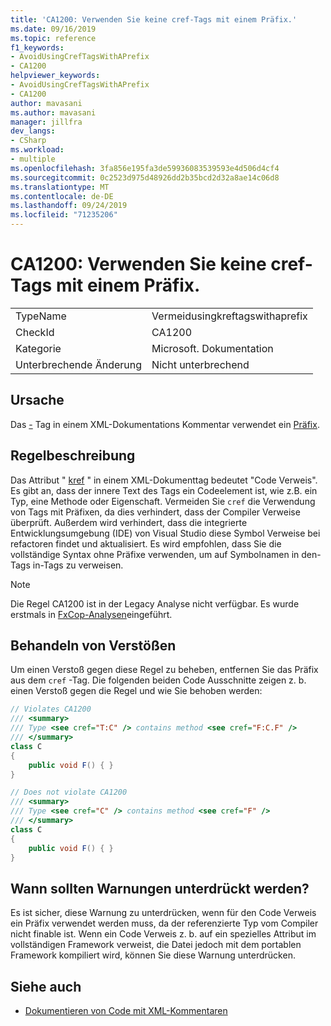 ```yaml
---
title: 'CA1200: Verwenden Sie keine cref-Tags mit einem Präfix.'
ms.date: 09/16/2019
ms.topic: reference
f1_keywords:
- AvoidUsingCrefTagsWithAPrefix
- CA1200
helpviewer_keywords:
- AvoidUsingCrefTagsWithAPrefix
- CA1200
author: mavasani
ms.author: mavasani
manager: jillfra
dev_langs:
- CSharp
ms.workload:
- multiple
ms.openlocfilehash: 3fa856e195fa3de59936083539593e4d506d4cf4
ms.sourcegitcommit: 0c2523d975d48926dd2b35bcd2d32a8ae14c06d8
ms.translationtype: MT
ms.contentlocale: de-DE
ms.lasthandoff: 09/24/2019
ms.locfileid: "71235206"
---
```

# <a name="ca1200-avoid-using-cref-tags-with-a-prefix"></a>CA1200: Verwenden Sie keine cref-Tags mit einem Präfix.

|||
|-|-|
|TypeName|Vermeidusingkreftagswithaprefix|
|CheckId|CA1200|
|Kategorie|Microsoft. Dokumentation|
|Unterbrechende Änderung|Nicht unterbrechend|

## <a name="cause"></a>Ursache

Das [-](https://docs.microsoft.com/dotnet/csharp/programming-guide/xmldoc/cref-attribute) Tag in einem XML-Dokumentations Kommentar verwendet ein [Präfix](https://docs.microsoft.com/dotnet/csharp/programming-guide/xmldoc/processing-the-xml-file).

## <a name="rule-description"></a>Regelbeschreibung

Das Attribut " [kref](https://docs.microsoft.com/dotnet/csharp/programming-guide/xmldoc/cref-attribute) " in einem XML-Dokumenttag bedeutet "Code Verweis". Es gibt an, dass der innere Text des Tags ein Codeelement ist, wie z.B. ein Typ, eine Methode oder Eigenschaft. Vermeiden Sie `cref` die Verwendung von Tags mit Präfixen, da dies verhindert, dass der Compiler Verweise überprüft. Außerdem wird verhindert, dass die integrierte Entwicklungsumgebung (IDE) von Visual Studio diese Symbol Verweise bei refactoren findet und aktualisiert. Es wird empfohlen, dass Sie die vollständige Syntax ohne Präfixe verwenden, um auf Symbolnamen in den-Tags in-Tags zu verweisen.

> [!NOTE]
> Die Regel CA1200 ist in der Legacy Analyse nicht verfügbar. Es wurde erstmals in [FxCop-Analysen](https://www.nuget.org/packages/Microsoft.CodeAnalysis.FxCopAnalyzers)eingeführt.

## <a name="how-to-fix-violations"></a>Behandeln von Verstößen

Um einen Verstoß gegen diese Regel zu beheben, entfernen Sie das Präfix aus dem `cref` -Tag. Die folgenden beiden Code Ausschnitte zeigen z. b. einen Verstoß gegen die Regel und wie Sie behoben werden:

```csharp
// Violates CA1200
/// <summary>
/// Type <see cref="T:C" /> contains method <see cref="F:C.F" />
/// </summary>
class C
{
    public void F() { }
}
```

```csharp
// Does not violate CA1200
/// <summary>
/// Type <see cref="C" /> contains method <see cref="F" />
/// </summary>
class C
{
    public void F() { }
}
```

## <a name="when-to-suppress-warnings"></a>Wann sollten Warnungen unterdrückt werden?

Es ist sicher, diese Warnung zu unterdrücken, wenn für den Code Verweis ein Präfix verwendet werden muss, da der referenzierte Typ vom Compiler nicht finable ist. Wenn ein Code Verweis z. b. auf ein spezielles Attribut im vollständigen Framework verweist, die Datei jedoch mit dem portablen Framework kompiliert wird, können Sie diese Warnung unterdrücken.

## <a name="see-also"></a>Siehe auch

- [Dokumentieren von Code mit XML-Kommentaren](https://docs.microsoft.com/dotnet/csharp/codedoc)
